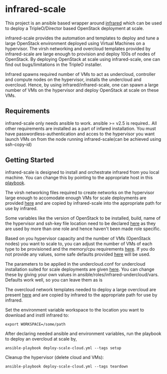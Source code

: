 # infrared-scale

This project is an ansible based wrapper around [infrared](https://github.com/redhat-openstack/infrared) which can be used to deploy a TripleO/Director based OpenStack deployment at scale.

infrared-scale provides the automation and templates to deploy and tune a large OpenStack environment deployed using Virtual Machines on a hypervisor. The virsh networking and overcloud templates provided by infrared-scale are large enough to provision and deploy 100s of nodes of OpenStack. By deploying OpenStack at scale using infrared-scale, one can find out bugs/limitations in the TripleO installer.

Infrared spawns required number of VMs to act as undercloud, controller and compute nodes on the hypervisor, installs the undercloud and overcloud. Hence, by using infrared/infrared-scale, one can spawn a large number of VMs on the hypervisor and deploy OpenStack at scale on these VMs.

## Requirements

infrared-scale only needs ansible to work. ansible >= v2.5 is required.. All other requirements are installed as a part of infared installation. You must have passwordless-authentication and acces to the hypervisor you want launch VMs on from the node running infrared-scale(can be achieved using ssh-copy-id)
## Getting Started

infrared-scale is designed to install and orchestrate infrared from you local machine. You can change this by pointing to the appropriate host in this [playbook](ansible/deploy-scale-cloud.yml).

The virsh networking files required to create networks on the hypervisor large enough to accomodate enough VMs for scale deployments are provided [here](virsh-network)
 and are copied by infrared-scale into the appropriate path for use by infrared. 

Some variables like the version of OpenStack to be installed, build, name of the hypervisor and ssh-key file location need to be declared [here](ansible/vars/main.yml) as they are used by more than one role and hence haven't been made role specific.

Based on you hypervisor capacity and the number of VMs (OpenStack nodes) you want to scale to, you can adjust the number of VMs of each type to be provisioned and the memory/cpu requirements [here](ansible/roles/infrared-provision/vars/main.yml). If you do not provide any values, some safe defaults provided [here](ansible/roles/infrared-provision/defaults/main.yml) will be used.

The parameters to be applied in the undercloud.conf for undercloud installation suited for scale deployments are given [here](ansible/roles/infrared-undercloud/defaults/main.yml). You can change these by giving your own values in ansible/roles/infrared-undercloud/vars. Defaults work well, so you can leave them as is

The overcloud network templates needed to deploy a large overcloud are present [here](overcloud-network/virt-scale) and are copied by infrared to the appropriate path for use by infrared.

Set the environment variable workspace to the location you want to download and instll infrared to:

```
export WORKSPACE=/some/path
```

After declaring needed ansible and environment variables, run the playbook to deploy an overcloud at scale by,
```
ansible-playbook deploy-scale-cloud.yml --tags setup
```

Cleanup the hypervisor (delete cloud and VMs):
```
ansible-playbook deploy-scale-cloud.yml --tags teardown
```
